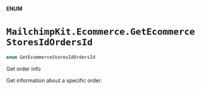 **ENUM**

# `MailchimpKit.Ecommerce.GetEcommerceStoresIdOrdersId`

```swift
enum GetEcommerceStoresIdOrdersId
```

Get order info

Get information about a specific order.
